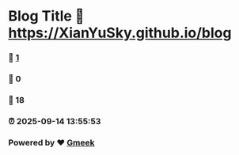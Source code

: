 # Blog Title :link: https://XianYuSky.github.io/blog 
### :page_facing_up: [1](https://XianYuSky.github.io/blog/tag.html) 
### :speech_balloon: 0 
### :hibiscus: 18 
### :alarm_clock: 2025-09-14 13:55:53 
### Powered by :heart: [Gmeek](https://github.com/Meekdai/Gmeek)

